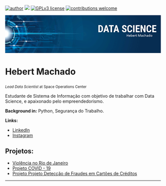 [![author](https://img.shields.io/badge/author-HebertMachado-red.svg)](www.linkedin.com/in/hebert-machado-2b9114187) [![](https://img.shields.io/badge/python-3.7+-blue.svg)](https://www.python.org/downloads/release/python-365/) [![GPLv3 license](https://img.shields.io/badge/License-GPLv3-blue.svg)](http://perso.crans.org/besson/LICENSE.html) [![contributions welcome](https://img.shields.io/badge/contributions-welcome-brightgreen.svg?style=flat)](https://github.com/carlosfab/data_science/issues)

<p align="center">
  <img src="banner.png" >
</p>

# Hebert Machado
<sub>*Lead Data Scientist* at Space Operations Center</sub>

Estudante de Sistema de Informação com objetivo de trabalhar com Data Science, e apaixonado pelo empreendedorismo.

**Background in:** Python, Segurança do Trabalho.

**Links:**

* [LinkedIn](https://www.linkedin.com/in/hebert-machado-2b9114187)
* [Instagram](https://www.instagram.com/hebertmachado7)


## Projetos:
* [Violência no Rio de Janeiro](https://github.com/HebertMachado/data_science/blob/master/C%C3%B3pia_de_%5BTemplate%5D_Analisando_a_Viol%C3%AAncia_no_Rio_de_Janeiro.ipynb) 
* [Projeto COVID - 19](https://github.com/HebertMachado/data_science/blob/master/Projeto_COVID_19.ipynb)
* [Projeto Projeto Detecção de Fraudes em Cartões de Créditos](https://github.com/HebertMachado/data_science/blob/master/Projeto_Detec%C3%A7%C3%A3o_de_Fraudes_em_Cart%C3%B5es_de_Cr%C3%A9ditos.ipynb)

---





